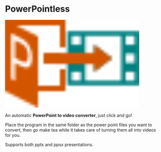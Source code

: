 # PowerPointless

<img src="logo.svg" alt="logo" style="zoom:900%;" />

An automatic **PowerPoint to video converter**, just click and go!



Place the program in the same folder as the power point files you want to convert, then go make tea while it takes care of turning them all into videos for you.



Supports both pptx and ppsx presentations.